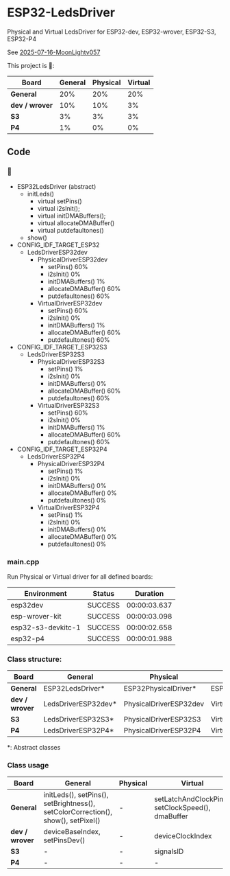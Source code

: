 # ESP32-LedsDriver

Physical and Virtual LedsDriver for ESP32-dev, ESP32-wrover, ESP32-S3, ESP32-P4

See [2025-07-16-MoonLightv057](https://moonmodules.org/2025-07-16-MoonLightv057)

This project is 🚧:

| Board    | General | Physical | Virtual |
|----------|---------|----------|---------|
| **General** | 20%  | 20% | 20% |
| **dev / wrover** | 10% | 10% | 3% |
| **S3** | 3% | 3% | 3% |
| **P4** | 1% | 0% | 0% |

## Code

### 🚧

* ESP32LedsDriver (abstract)
    * initLeds()
        * virtual setPins()
        * virtual i2sInit();
        * virtual initDMABuffers();
        * virtual allocateDMABuffer()
        * virtual putdefaultones()
    * show()
* CONFIG_IDF_TARGET_ESP32
    * LedsDriverESP32dev
        * PhysicalDriverESP32dev
            * setPins() 60%
            * i2sInit() 0%
            * initDMABuffers() 1%
            * allocateDMABuffer() 60%
            * putdefaultones() 60%
        * VirtualDriverESP32dev
            * setPins() 60%
            * i2sInit() 0%
            * initDMABuffers() 1%
            * allocateDMABuffer() 60%
            * putdefaultones() 60%
* CONFIG_IDF_TARGET_ESP32S3
    * LedsDriverESP32S3
        * PhysicalDriverESP32S3
            * setPins() 1%
            * i2sInit() 0%
            * initDMABuffers() 0%
            * allocateDMABuffer() 60%
            * putdefaultones() 60%
        * VirtualDriverESP32S3
            * setPins() 60%
            * i2sInit() 0%
            * initDMABuffers() 1%
            * allocateDMABuffer() 60%
            * putdefaultones() 60%
* CONFIG_IDF_TARGET_ESP32P4
    * LedsDriverESP32P4
        * PhysicalDriverESP32P4
            * setPins() 1%
            * i2sInit() 0%
            * initDMABuffers() 0%
            * allocateDMABuffer() 0%
            * putdefaultones() 0%
        * VirtualDriverESP32P4
            * setPins() 1%
            * i2sInit() 0%
            * initDMABuffers() 0%
            * allocateDMABuffer() 0%
            * putdefaultones() 0%

### main.cpp

Run Physical or Virtual driver for all defined boards:

| Environment         | Status    | Duration |
| ------------------  | --------  | ------------ |
| esp32dev            | SUCCESS   | 00:00:03.637 |
| esp-wrover-kit      | SUCCESS   | 00:00:03.098 |
| esp32-s3-devkitc-1  | SUCCESS   | 00:00:02.658 |
| esp32-p4            | SUCCESS   | 00:00:01.988 |

### Class structure:

| Board    | General | Physical | Virtual |
|----------|---------|----------|---------|
| **General** | ESP32LedsDriver* | ESP32PhysicalDriver* | ESP32VirtualDriver* |
| **dev / wrover** | LedsDriverESP32dev* | PhysicalDriverESP32dev | VirtualDriverESP32dev |
| **S3** | LedsDriverESP32S3* | PhysicalDriverESP32S3 | VirtualDriverESP32S3 |
| **P4** | LedsDriverESP32P4* | PhysicalDriverESP32P4 | VirtualDriverESP32P4 |

*: Abstract classes

### Class usage

| Board    | General | Physical | Virtual |
|----------|---------|----------|---------|
| **General** | initLeds(), setPins(), setBrightness(), setColorCorrection(), show(), setPixel() | - | setLatchAndClockPin(), setClockSpeed(), dmaBuffer |
| **dev / wrover** | deviceBaseIndex, setPinsDev() | - | deviceClockIndex |
| **S3** | - | - | signalsID |
| **P4** | - | - | - |
